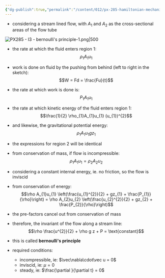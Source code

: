 ```yaml
---
{"dg-publish":true,"permalink":"/content/012/px-285-hamiltonian-mechanics-and-fluid-dynamics/term-2-fluid-dynamics/j-some-approximate-solutions/px-285-j1a-bernoulli-s-principle-from-conservation-of-energy/","noteIcon":"1","created":"2025-08-27T13:15:24.253+01:00","updated":"2025-04-16T07:52:46.000+01:00"}
---
```


- considering a stream lined flow, with $A_{1}$ and $A_{2}$ as the cross-sectional areas of the flow tube

![PX285 - I3 - bernoulli's principle-1.png|500](/img/user/pics/PX285%20-%20I3%20-%20bernoulli's%20principle-1.png) 

- the rate at which the fluid enters region 1: 
$$\rho_{1}A_{1}u_{1}$$
- work is done on fluid by the pushing from behind (left to right in the sketch): 
$$W = Fd = \frac{Fu}{t}$$
- the rate at which work is done is: 
$$P_{1}A_{1}u_{1}$$
- the rate at which kinetic energy of the fluid enters region 1: 
$$\frac{1}{2} \rho_{1}A_{1}u_{1} (u_{1})^{2}$$
- and likewise, the gravitational potential energy: 
$$\rho_{1} A_{1} u_{1} g z_{1}$$

- the expressions for region 2 will be identical

- from conservation of mass, if flow is incompressible:
$$\rho_{1} A_{1}u_{1} = \rho_{2}A_{2}u_{2}$$

- considering a constant internal energy, ie. no friction, so the flow is inviscid
- from conservation of energy:
$$\rho A_{1}u_{1} \left(\frac{u_{1}^{2}}{2} + gz_{1} + \frac{P_{1}}{\rho}\right) = \rho A_{2}u_{2} \left(\frac{u_{2}^{2}}{2} + gz_{2} + \frac{P_{2}}{\rho}\right)$$
- the pre-factors cancel out from conservation of mass

- therefore, the invariant of the flow along a stream line:
$$\rho \frac{u^{2}}{2} + \rho g z + P = \text{constant}$$
- this is called **bernoulli's principle**
- required conditions: 
	- incompressible, ie: $\vec\nabla\cdot\vec u = 0$
	- inviscid, ie: $\mu=0$
	- steady, ie: $\frac{\partial }{\partial t} = 0$
